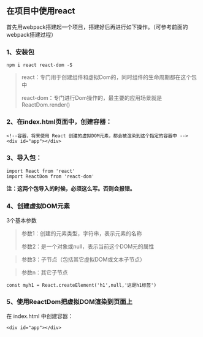 ## 在项目中使用react

首先用webpack搭建起一个项目，搭建好后再进行如下操作。（可参考前面的webpack搭建过程）

### 1、安装包
	npm i react react-dom -S

> react：专门用于创建组件和虚拟Dom的，同时组件的生命周期都在这个包中
> 
> react-dom：专门进行Dom操作的，最主要的应用场景就是 ReactDom.render()

### 2、在index.html页面中，创建容器：
	<!--容器，将来使用 React 创建的虚拟DOM元素，都会被渲染到这个指定的容器中 -->
	<div id="app"></div>

### 3、导入包：
	import React from 'react'
	import ReactDom from 'react-dom'

**注：这两个包导入的时候，必须这么写。否则会报错。**

### 4、创建虚拟DOM元素

3个基本参数

> 参数1：创建的元素类型，字符串，表示元素的名称
> 
> 参数2：是一个对象或null，表示当前这个DOM元的属性

> 参数3：子节点（包括其它虚拟DOM或文本子节点）

> 参数n：其它子节点

    const myh1 = React.createElement('h1',null,'这是h1标签')

### 5、使用ReactDom把虚拟DOM渲染到页面上

  

在 index.html 中创建容器：

	<div id="app"></div>